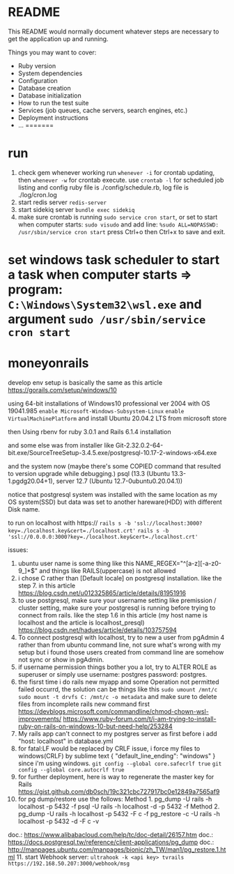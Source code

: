 # README

This README would normally document whatever steps are necessary to get the
application up and running.

Things you may want to cover:

* Ruby version
* System dependencies
* Configuration
* Database creation
* Database initialization
* How to run the test suite
* Services (job queues, cache servers, search engines, etc.)
* Deployment instructions
* ...
=======
# run
1. check gem whenever working run `whenever -i` for crontab updating, then `whenever -w` for crontab execute.
use `crontab -l` for scheduled job listing and config ruby file is ./config/schedule.rb, log file is ./log/cron.log
2. start redis server `redis-server`
3. start sidekiq server `bundle exec sidekiq`
4. make sure crontab is running `sudo service cron start`, or set to start when computer starts:
  `sudo visudo` and add line: `%sudo ALL=NOPASSWD: /usr/sbin/service cron start`
  press Ctrl+o then Ctrl+x to save and exit.

  set windows task scheduler to start a task when computer starts => program:
  `C:\Windows\System32\wsl.exe` and argument `sudo /usr/sbin/service cron start`
=======
# moneyonrails

develop env setup is basically the same as this article
https://gorails.com/setup/windows/10

using 64-bit installations of Windows10 professional ver 2004 with OS 19041.985
`enable Microsoft-Windows-Subsystem-Linux`
`enable VirtualMachinePlatform`
and install Ubuntu 20.04.2 LTS from microsoft store

then
Using rbenv for ruby 3.0.1 and Rails 6.1.4 installation

and some else was from installer like 
Git-2.32.0.2-64-bit.exe/SourceTreeSetup-3.4.5.exe/postgresql-10.17-2-windows-x64.exe

and the system now (maybe there's some COPIED command that resulted to version upgrade while debugging.)
psql (13.3 (Ubuntu 13.3-1.pgdg20.04+1), server 12.7 (Ubuntu 12.7-0ubuntu0.20.04.1)) 

notice that postgresql system was installed with the same location as my OS system(SSD) but data was set to another hareware(HDD) with different Disk name.

to run on localhost with https://
`rails s -b 'ssl://localhost:3000?key=./localhost.key&cert=./localhost.crt'`
`rails s -b 'ssl://0.0.0.0:3000?key=./localhost.key&cert=./localhost.crt'`

issues:
1. ubuntu user name is some thing like this NAME_REGEX="^[a-z][-a-z0-9_]*$" and things like RAILS(uppercase) is not allowed
2. i chose C rather than [Default locale] on postgresql installation. like the step 7. in this article
https://blog.csdn.net/u012325865/article/details/81951916
3. to use postgresql, make sure your username setting like premission / cluster setting, 
make sure your postgresql is running before trying to connect from rails. 
like the step 1.6 in this article (my host name is localhost and the article is localhost_presql)
https://blog.csdn.net/hadues/article/details/103757594
4. To connect postgresql with localhost, try to new a user from pgAdmin 4 rather than from ubuntu command line, 
not sure what's wrong with my setup but i found those users created from command line are somehow not sync or show in pgAdmin.
5. if username permission things bother you a lot, try to ALTER ROLE as superuser or simply use username: postgres password: postgres.
6. the fisrst time i do rails new myapp and some Operation not permitted failed occurrd, the solution can be things like this 
`sudo umount /mnt/c sudo mount -t drvfs C: /mnt/c -o metadata`
and make sure to delete files from incomplete rails new command first
https://devblogs.microsoft.com/commandline/chmod-chown-wsl-improvements/
https://www.ruby-forum.com/t/i-am-trying-to-install-ruby-on-rails-on-windows-10-but-need-help/253284
7. My rails app can't connect to my postgres server as first before i add "host: localhost" in database.yml
8. for fatal:LF would be replaced by CRLF issue, i force my files to windows(CRLF) by sublime text 
{ "default_line_ending": "windows" } since i'm using windows.
`git config --global core.safecrlf true`
`git config --global core.autocrlf true`
9. for further deployment, here is way to regenerate the master key for Rails
https://gist.github.com/db0sch/19c321cbc727917bc0e12849a7565af9
10. for pg dump/restore use the follows:
Method 1.
pg_dump -U rails -h localhost -p 5432 <dbname> -f <filename>
psql -U rails -h localhost -d <dbname> -p 5432 -f <filename>
Method 2.
pg_dump -U rails -h localhost -p 5432 <dbname> -F c -f <filename>
pg_restore <filename> -c -U rails -h localhost -p 5432 -d <dbname> -F c -v
<!-- pg_dump -U rails -h localhost -p 5432 moneyonrails -F c -f /mnt/j/系統備份/moneyonrails/"$(date +'%Y%m%d')" -->
doc.: https://www.alibabacloud.com/help/tc/doc-detail/26157.htm
doc.: https://docs.postgresql.tw/reference/client-applications/pg_dump
doc.: http://manpages.ubuntu.com/manpages/bionic/zh_TW/man1/pg_restore.1.html
11. start Webhook server:
`ultrahook -k <api key> tvrails https://192.168.50.207:3000/webhook/msg`
